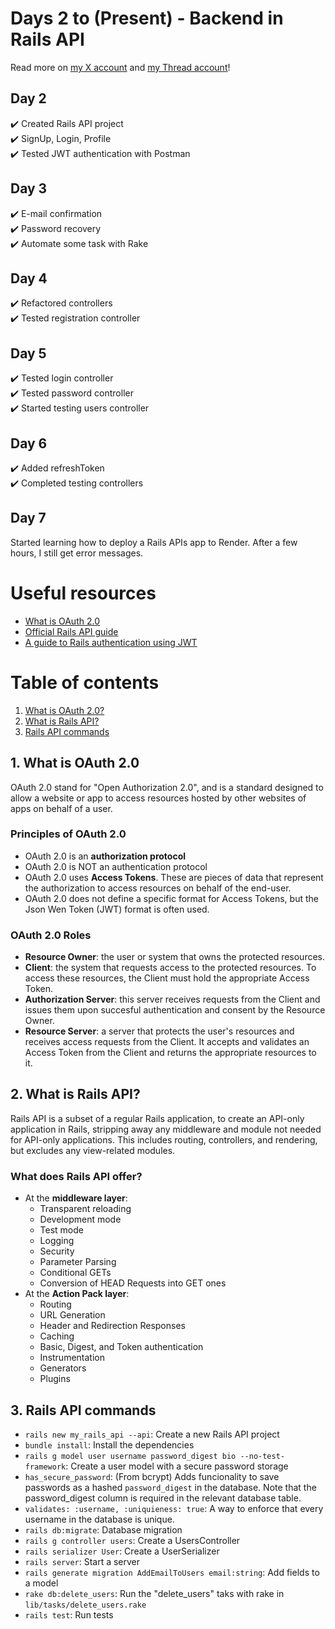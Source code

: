 # Days 2 to (Present) - Backend in Rails API

Read more on [my X account](https://twitter.com/__gianluc4) and [my Thread account](https://www.threads.net/__gianluc4)!

## Day 2
✔️ Created Rails API project
<br>
✔️ SignUp, Login, Profile
<br>
✔️ Tested JWT authentication with Postman
<br>

## Day 3
✔️ E-mail confirmation
<br>
✔️ Password recovery
<br>
✔️ Automate some task with Rake

## Day 4
✔️ Refactored controllers
<br>
✔️ Tested registration controller

## Day 5
✔️ Tested login controller
<br>
✔️ Tested password controller
<br>
✔️ Started testing users controller

## Day 6
✔️ Added refreshToken
<br>
✔️ Completed testing controllers

## Day 7
Started learning how to deploy a Rails APIs app to Render. After a few hours, I still get error messages.

# Useful resources
- [What is OAuth 2.0](https://auth0.com/intro-to-iam/what-is-oauth-2)
- [Official Rails API guide](https://guides.rubyonrails.org/api_app.html)
- [A guide to Rails authentication using JWT](https://dev.to/mohhossain/a-complete-guide-to-rails-authentication-using-jwt-403p)


# Table of contents
1. [What is OAuth 2.0?](#1-what-is-oauth-20)
2. [What is Rails API?](#2-what-is-rails-api)
3. [Rails API commands](#3-rails-api-commands)

## 1. What is OAuth 2.0
OAuth 2.0 stand for "Open Authorization 2.0", and is a standard designed to allow a website or app to access resources hosted by other websites of apps on behalf of a user.

### Principles of OAuth 2.0
- OAuth 2.0 is an **authorization protocol**
- OAuth 2.0 is NOT an authentication protocol
- OAuth 2.0 uses **Access Tokens**. These are pieces of data that represent the authorization to access resources on behalf of the end-user.
- OAuth 2.0 does not define a specific format for Access Tokens, but the Json Wen Token (JWT) format is often used.

### OAuth 2.0 Roles
- **Resource Owner**: the user or system that owns the protected resources.
- **Client**: the system that requests access to the protected resources. To access these resources, the Client must hold the appropriate Access Token.
- **Authorization Server**: this server receives requests from the Client and issues them upon succesful authentication and consent by the Resource Owner.
- **Resource Server**: a server that protects the user's resources and receives access requests from the Client. It accepts and validates an Access Token from the Client and returns the appropriate resources to it.

## 2. What is Rails API?
Rails API is a subset of a regular Rails application, to create an API-only application in Rails, stripping away any middleware and module not needed for API-only applications. This includes routing, controllers, and rendering, but excludes any view-related modules.

### What does Rails API offer?
- At the **middleware layer**:
    - Transparent reloading
    - Development mode
    - Test mode
    - Logging
    - Security
    - Parameter Parsing
    - Conditional GETs
    - Conversion of HEAD Requests into GET ones
- At the **Action Pack layer**:
    - Routing
    - URL Generation
    - Header and Redirection Responses
    - Caching
    - Basic, Digest, and Token authentication
    - Instrumentation
    - Generators
    - Plugins

## 3. Rails API commands
- `rails new my_rails_api --api`: Create a new Rails API project
- `bundle install`: Install the dependencies
- `rails g model user username password_digest bio --no-test-framework`: Create a user model with a secure password storage
- `has_secure_password`: (From bcrypt) Adds funcionality to save passwords as a hashed `password_digest` in the database. Note that the password_digest column is required in the relevant database table.
-  `validates: :username, :uniquieness: true`: A way to enforce that every username in the database is unique.
- `rails db:migrate`: Database migration
- `rails g controller users`: Create a UsersController
- `rails serializer User`: Create a UserSerializer
- `rails server`: Start a server
- `rails generate migration AddEmailToUsers email:string`: Add fields to a model
- `rake db:delete_users`: Run the "delete_users" taks with rake in `lib/tasks/delete_users.rake`
- `rails test`: Run tests
